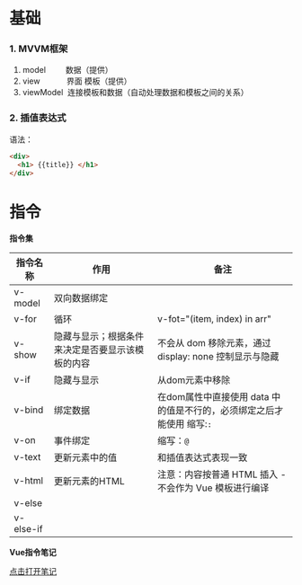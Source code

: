 # 基础
### 1. MVVM框架

1. model &nbsp;&nbsp;&nbsp;&nbsp;&nbsp;&nbsp;&nbsp;&nbsp;数据（提供）
2. view &nbsp;&nbsp;&nbsp;&nbsp;&nbsp;&nbsp;&nbsp;&nbsp;&nbsp;&nbsp;&nbsp;界面 模板（提供）
3. viewModel &nbsp;连接模板和数据（自动处理数据和模板之间的关系）


### 2. 插值表达式
语法：
```html
<div>
  <h1> {{title}} </h1>
</div>
```

# 指令

__指令集__

指令名称 | 作用 | 备注
---|--- | ---
v-model | 双向数据绑定 |  |
v-for | 循环 | v-fot="(item, index) in arr" |
v-show | 隐藏与显示；根据条件来决定是否要显示该模板的内容 | 不会从 dom 移除元素，通过display: none 控制显示与隐藏
v-if | 隐藏与显示 | 从dom元素中移除
v-bind | 绑定数据 | 在dom属性中直接使用 data 中的值是不行的，必须绑定之后才能使用 缩写:`:`
v-on | 事件绑定 | 缩写：`@` 
v-text | 更新元素中的值 | 和插值表达式表现一致 
v-html | 更新元素的HTML | 注意：内容按普通 HTML 插入 - 不会作为 Vue 模板进行编译 
v-else | | 
v-else-if | |


__Vue指令笔记__

[点击打开笔记](https://blog.csdn.net/qq_39125684/article/details/87870383)































<br />
<br />
<br />
<br />
